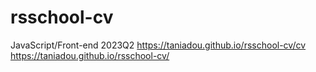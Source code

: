 # rsschool-cv
JavaScript/Front-end 2023Q2
https://taniadou.github.io/rsschool-cv/cv
https://taniadou.github.io/rsschool-cv/
